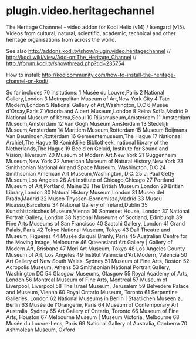 # plugin.video.heritagechannel
The Heritage Channnel - video addon for Kodi Helix (v14) / Isengard (v15). 
Videos from cultural, natural, scientific, academic, technical and other heritage organisations from across the world.

See also http://addons.kodi.tv/show/plugin.video.heritagechannel // http://kodi.wiki/view/Add-on:The_Heritage_Channel // http://forum.kodi.tv/showthread.php?tid=235754

How to install: http://kodicommunity.com/how-to-install-the-heritage-channel-on-kodi/

So far includes 70 insitutions:
1 Musée du Louvre,Paris
2 National Gallery,London
3 Metropolitan Museum of Art,New York City
4 Tate Modern,London
5 National Gallery of Art,Washington, D.C
6 Musée d'Orsay,Paris
7 Victoria and Albert Museum,London
8 Reina Sofía,Madrid
9 National Museum of Korea,Seoul
10 Rijksmuseum,Amsterdam
11 Amsterdam Museum,Amsterdam
12 Van Gogh Museum,Amsterdam
13 Stedelijk Museum,Amsterdam
14 Maritiem Museum,Rotterdam
15 Museum Boijmans Van Beuningen,Rotterdam
16 Gemeentemuseum,The Hague
17 Nationaal Archief,The Hague
18 Koninklijke Bibliotheek, national library of the Netherlands,The Hague
19 Beeld en Geluid, Institute for Sound and Vision,Hilversum
20 Museum of Modern Art,New York
21 Guggenheim Museum,New York
22 American Museum of Natural History,New York
23 Smithsonian National Air and Space Museum, Washington, D.C
24 Smithsonian American Art Museum,Washington, D.C.
25 J. Paul Getty Museum,Los Angeles
26 Art Institute of Chicago,Chicago
27 Portland Museum of Art,Portland, Maine
28 The British Museum,London
29 British Library,London
30 Natural History Museum,London
31 Museo del Prado,Madrid
32 Museo Thyssen-Bornemisza,Madrid
33 Museu Picasso,Barcelona
34 National Gallery of Ireland,Dublin
35 Kunsthistorisches Museum,Vienna
36 Somerset House, London
37 National Portrait Gallery, London
38 National Museums of Scotland, Edinburgh
39 Fine Arts Museums of San Francisco
40 Saatchi Gallery, London
41 Grand Palais, Paris
42 Tokyo National Museum, Tokyo
43 Dali Theatre and Museum, Figueres
44 Musée du quai Branly, Paris
45 Australian Centre for the Moving Image, Melbourne
46 Queensland Art Gallery | Gallery of Modern Art, Brisbane
47 Mori Art Museum, Tokyo
48 Los Angeles County Museum of Art, Los Angeles
49 Institut Valencià d'Art Modern, Valencia
50 Art Gallery of New South Wales, Sydney
51 Museum of Fine Arts, Boston
52 Acropolis Museum, Athens
53 Smithsonian National Portrait Gallery, Washington DC 
54 Glasgow Museums, Glasgow
55 Royal Academy of Arts, London 
56 Montreal Museum of Fine Arts, Montreal 
57 Museum of Liverpool, Liverpool
58 The Israel Museum, Jerusalem 
59 Belvedere Palace and Museum, Vienna
60 Royal Ontario Museum, Toronto 
61 Serpentine Galleries, London 
62 National Museums in Berlin | Staatlichen Museen zu Berlin
63 Musée de l'Orangerie, Paris 
64 Museum of Contemporary Art  Australia, Sydney 
65 Art Gallery of Ontario, Toronto
66 Museum of Fine Arts, Houston 
67 Melbourne Museum | Museum Victoria, Melbourne
68 Musée du Louvre-Lens, Paris
69 National Gallery of Australia, Canberra 
70 Ashmolean Museum, Oxford 

